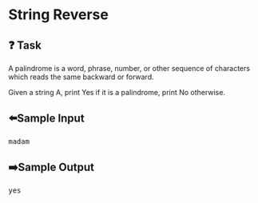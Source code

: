 # String Reverse
## ❓ Task
A palindrome is a word, phrase, number, or other sequence of characters which reads the same backward or forward.

Given a string A, print Yes if it is a palindrome, print No otherwise.
## ⬅️Sample Input
<pre>
madam
</pre>

## ➡️Sample Output
<pre>
yes
</pre>